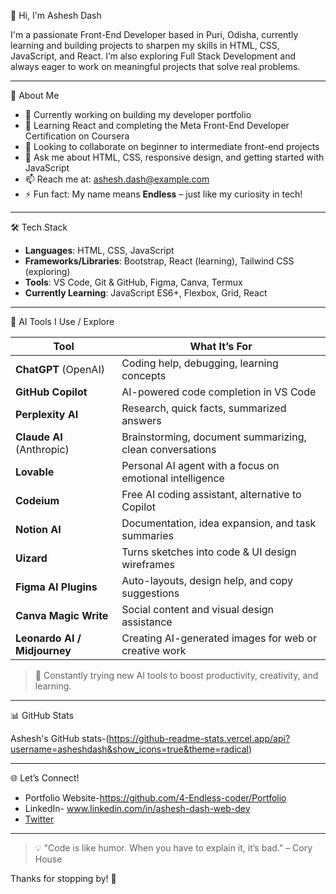 👋 Hi, I'm Ashesh Dash

I'm a passionate Front-End Developer based in Puri, Odisha, currently learning and building projects to sharpen my skills in HTML, CSS, JavaScript, and React. I’m also exploring Full Stack Development and always eager to work on meaningful projects that solve real problems.

---

🌟 About Me

- 🔭 Currently working on building my developer portfolio
- 🌱 Learning React and completing the Meta Front-End Developer Certification on Coursera
- 👯 Looking to collaborate on beginner to intermediate front-end projects
- 💬 Ask me about HTML, CSS, responsive design, and getting started with JavaScript
- 📫 Reach me at: [ashesh.dash@example.com](mailto:ashesh.dash@example.com)
- ⚡ Fun fact: My name means **Endless** – just like my curiosity in tech!

---

🛠️ Tech Stack

- **Languages**: HTML, CSS, JavaScript
- **Frameworks/Libraries**: Bootstrap, React (learning), Tailwind CSS (exploring)
- **Tools**: VS Code, Git & GitHub, Figma, Canva, Termux
- **Currently Learning**: JavaScript ES6+, Flexbox, Grid, React

---

🤖 AI Tools I Use / Explore

| Tool | What It’s For |
|------|----------------|
| **ChatGPT** (OpenAI) | Coding help, debugging, learning concepts |
| **GitHub Copilot** | AI-powered code completion in VS Code |
| **Perplexity AI** | Research, quick facts, summarized answers |
| **Claude AI** (Anthropic) | Brainstorming, document summarizing, clean conversations |
| **Lovable** | Personal AI agent with a focus on emotional intelligence |
| **Codeium** | Free AI coding assistant, alternative to Copilot |
| **Notion AI** | Documentation, idea expansion, and task summaries |
| **Uizard** | Turns sketches into code & UI design wireframes |
| **Figma AI Plugins** | Auto-layouts, design help, and copy suggestions |
| **Canva Magic Write** | Social content and visual design assistance |
| **Leonardo AI / Midjourney** | Creating AI-generated images for web or creative work |

> 🧠 Constantly trying new AI tools to boost productivity, creativity, and learning.

---

📊 GitHub Stats

Ashesh's GitHub stats-(https://github-readme-stats.vercel.app/api?username=asheshdash&show_icons=true&theme=radical)

---

🌐 Let’s Connect!

- Portfolio Website-https://github.com/4-Endless-coder/Portfolio
- LinkedIn- www.linkedin.com/in/ashesh-dash-web-dev
- [Twitter](https://twitter.com/asheshdash)


---

> 💡 "Code is like humor. When you have to explain it, it’s bad." – Cory House

Thanks for stopping by! 🚀
